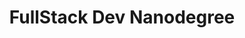 ---
icon: fa-university
icon_type: icon
title: FullStack Dev Nanodegree
organization: Udacity
order_id: 1
period: 01/01/2015 - 20/05/2015
description: Among the skills I've learnt In this program, I've truly gotten the hang of how to build complex server-side web applications that make use of powerful relational databases to store data persistently.
---